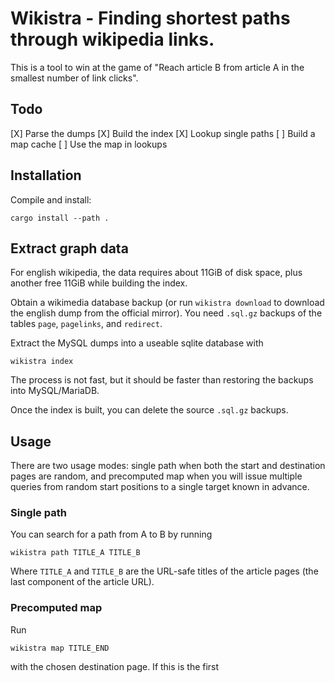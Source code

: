 # Wikistra - Finding shortest paths through wikipedia links.

This is a tool to win at the game of "Reach article B from
article A in the smallest number of link clicks".

## Todo 

 [X] Parse the dumps
 [X] Build the index
 [X] Lookup single paths
 [ ] Build a map cache
 [ ] Use the map in lookups

## Installation


Compile and install:

```
cargo install --path .
```

## Extract graph data

For english wikipedia, the data requires about 11GiB of disk space, plus
another free 11GiB while building the index.

Obtain a wikimedia database backup (or run `wikistra download` to download
the english dump from the official mirror). You need `.sql.gz` backups of the tables `page`,
`pagelinks`, and `redirect`.

Extract the MySQL dumps into a useable sqlite database with

```
wikistra index
```

The process is not fast, but it should be faster than restoring the backups into MySQL/MariaDB.


Once the index is built, you can delete the source `.sql.gz` backups.


## Usage

There are two usage modes: single path when both the start and destination pages are random,
and precomputed map when you will issue multiple queries from random start positions to a
single target known in advance.

### Single path

You can search for a path from A to B by running

```
wikistra path TITLE_A TITLE_B
```

Where `TITLE_A` and `TITLE_B` are the URL-safe titles of the article pages
(the last component of the article URL).

### Precomputed map

Run

```
wikistra map TITLE_END
```

with the chosen destination page. If this is the first 
